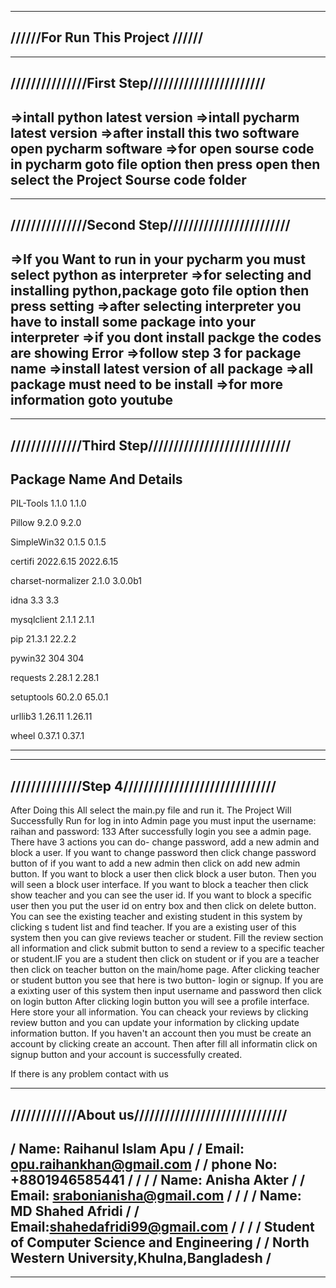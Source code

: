 ---------------------------------
//////For Run This Project //////
---------------------------------

--------------------------------------------------
///////////////First Step///////////////////////
--------------------------------------------------
=>intall python latest version
=>intall pycharm latest version
=>after install this two software open pycharm software
=>for open sourse code in pycharm goto file option then 
press open then select the Project Sourse code folder
---------------------------------------------------

---------------------------------------------------
///////////////Second Step////////////////////////
--------------------------------------------------
=>If you Want to run in your pycharm you must select python as interpreter 
=>for selecting and installing python,package goto file option then press setting
=>after selecting interpreter you have to install some package into your interpreter
=>if you dont install packge the codes are showing Error
=>follow step 3 for package name
=>install latest version of all package
=>all package must need to be install 
=>for more information goto youtube 
----------------------------------------------------

----------------------------------------------------
//////////////Third Step////////////////////////////
----------------------------------------------------
Package Name And Details
----------------------------------------------------
PIL-Tools	1.1.0	1.1.0

Pillow	9.2.0	9.2.0

SimpleWin32	0.1.5	0.1.5

certifi	2022.6.15	2022.6.15

charset-normalizer	2.1.0	3.0.0b1

idna	3.3	3.3

mysqlclient	2.1.1	2.1.1

pip	21.3.1	22.2.2

pywin32	304	304

requests	2.28.1	2.28.1

setuptools	60.2.0	65.0.1

urllib3	1.26.11	1.26.11

wheel	0.37.1	0.37.1

--------------------------------------------------

--------------------------------------------------
//////////////Step 4//////////////////////////////
---------------------------------------------------
After Doing this All select the main.py file and run it.
The Project Will Successfully Run
for log in into Admin page you must input the username: raihan and password: 133
After successfully login you see a admin page. There have 3 actions you can do- 
change password, add a new admin and block a user. If you want to change password 
then click change password button of if you want to add a new admin then click on
add new admin button. If you want to block a user then click block a user buton. 
Then you will seen a block user interface. If you want to block a teacher 
then click show teacher and you can see the user id. If you want to block a specific
user then you put the user id on entry box and then click on delete button.
You can see the existing teacher and existing student in this system by clicking s
tudent list and find teacher. If you are a existing user of this system then you 
can give reviews teacher or student. Fill the review section all information and 
click submit button to send a review to a specific teacher or student.IF you are 
a student then click on student or if you are a teacher then click on teacher button 
on the main/home page. After clicking teacher or student button you see that here 
is two button- login or signup. If you are a exixting user of this system then 
input username and password then click on login button After clicking login button 
you will see a profile interface. Here store your all information. You can cheack your 
reviews by clicking review button and you can update your information by clicking 
update information button. If you haven't an account then you must be create an 
account by clicking create an account. Then after fill all informatin click on 
signup button and your account is successfully created. 

If there is any problem contact with us

----------------------------------------------------
/////////////About us//////////////////////////////
---------------------------------------------------
/	Name: Raihanul Islam Apu	        /
/	Email: opu.raihankhan@gmail.com   /
/	phone No: +8801946585441          /
/		                                /
/ Name: Anisha Akter		            /
/ Email: srabonianisha@gmail.com    /
/                                         	/
/	Name: MD Shahed Afridi			       /
/	Email:shahedafridi99@gmail.com	        /
/                                          	/
/  Student of Computer Science and Engineering 	/
/  North Western University,Khulna,Bangladesh	/
------------------------------------------------------
------------------------------------------------------
